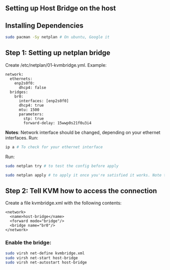 ## Setting up Host Bridge on the host

## Installing Dependencies
```bash
sudo pacman -Sy netplan # On ubuntu, Google it
```

## Step 1: Setting up netplan bridge

Create /etc/netplan/01-kvmbridge.yml. Example:

```text
network:
  ethernets:
    enp2s0f0:
      dhcp4: false
  bridges:
    br0:
      interfaces: [enp2s0f0]
      dhcp4: true
      mtu: 1500
      parameters:
        stp: true
        forward-delay: 15wwp0s21f0u3i4
```

<b>Notes</b>: Network interface should be changed, depending on your ethernet interfaces. Run:

```bash
ip a # To check for your ethernet interface
```

Run:

```bash
sudo netplan try # to test the config before apply
```

```bash
sudo netplan apply # to apply it once you're satisfied it works. Note that changing a network config over ssh may not be a good idea.
```

## Step 2: Tell KVM how to access the connection

Create a file kvmbridge.xml with the following contents:
```text
<network>
  <name>host-bridge</name>
  <forward mode="bridge"/>
  <bridge name="br0"/>
</network>
```

### Enable the bridge:

```bash
sudo virsh net-define kvmbridge.xml
sudo virsh net-start host-bridge
sudo virsh net-autostart host-bridge
```